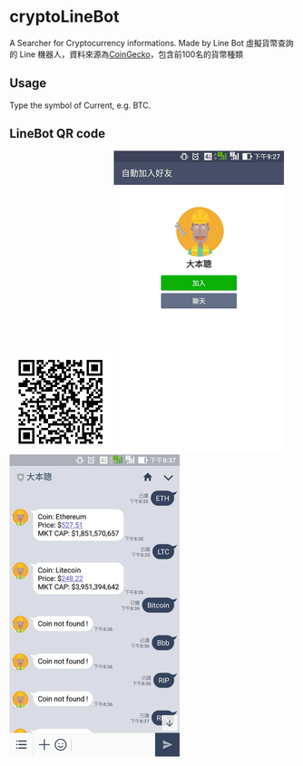 # cryptoLineBot
A Searcher for Cryptocurrency informations. Made by Line Bot
虛擬貨幣查詢的 Line 機器人，資料來源為[CoinGecko](https://www.coingecko.com/zh-tw)，包含前100名的貨幣種類
## Usage
Type the symbol of Current, e.g. BTC.
## LineBot QR code
![Line QR code](fJ7oSG33xP.png)
<img src="25353233_1642311629123708_259620125_o.jpg" width=300/>
<img src="25371286_1642268949127976_525342314_o.jpg" width=300/>

